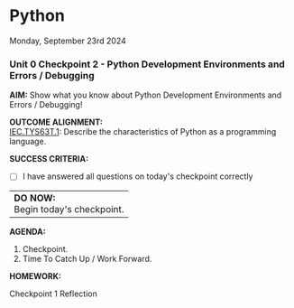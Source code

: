 # Python
Monday, September 23rd 2024

### Unit 0 Checkpoint 2 - Python Development Environments and Errors / Debugging

**AIM:** Show what you know about Python Development Environments and Errors / Debugging!

**OUTCOME ALIGNMENT:**
<br><ins>IEC.TYS63T.1</ins>: Describe the characteristics of Python as a programming language.

**SUCCESS CRITERIA:**
- [ ] I have answered all questions on today's checkpoint correctly

<table>
  <tr>
    <td><b>DO NOW:</b><br>Begin today's checkpoint.
  </tr>
</table>

**AGENDA:**

1. Checkpoint.
2. Time To Catch Up / Work Forward.


**HOMEWORK:** 

Checkpoint 1 Reflection

